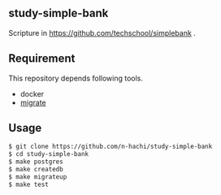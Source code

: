 study-simple-bank
---
Scripture in https://github.com/techschool/simplebank .

## Requirement
This repository depends following tools.
- docker
- [migrate](https://github.com/golang-migrate/migrate)

## Usage
```bash
$ git clone https://github.com/n-hachi/study-simple-bank
$ cd study-simple-bank
$ make postgres
$ make createdb
$ make migrateup
$ make test
```
